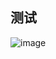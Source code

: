 ## 测试


![image](https://github.com/wy876/JavaCode/assets/139549762/4776cfb2-3a8a-48a5-b01c-e2177f58ae8c)
